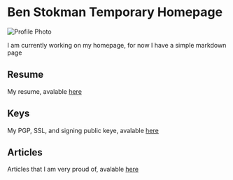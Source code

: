 # Ben Stokman Temporary Homepage
![Profile Photo](https://benstokman.me/profile-picture.jpeg)

I am currently working on my homepage, for now I have a simple markdown page

## Resume

My resume, avalable [here](resume.pdf)

## Keys

My PGP, SSL, and signing public keye, avalable [here](keys)

## Articles

Articles that I am very proud of, avalable [here](articles)
